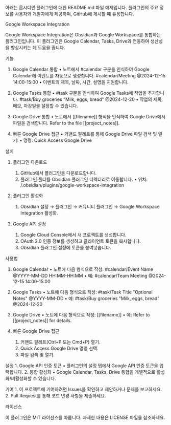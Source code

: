 아래는 옵시디언 플러그인에 대한 README.md 파일 예제입니다. 플러그인의 주요 정보를 사용자와 개발자에게 제공하며, GitHub에 게시할 때 유용합니다.

Google Workspace Integration

Google Workspace Integration은 Obsidian과 Google Workspace를 통합하는 플러그인입니다.
이 플러그인은 Google Calendar, Tasks, Drive와 연동하여 생산성을 향상시키는 데 도움을 줍니다.

기능

1. Google Calendar 통합
	•	노트에서 #calendar 구문을 인식하여 Google Calendar에 이벤트를 자동으로 생성합니다.
    #calendar/Meeting @2024-12-15 14:00-15:00
	•	이벤트의 제목, 날짜, 시간, 설명을 지원합니다.

2. Google Tasks 통합
	•	#task 구문을 인식하여 Google Tasks에 작업을 추가합니다.
    #task/Buy groceries "Milk, eggs, bread" @2024-12-20
	•	작업의 제목, 메모, 마감일을 설정할 수 있습니다.

3. Google Drive 통합
	•	노트에서 [[filename]] 형식을 인식하여 Google Drive에서 파일을 검색합니다.
    Refer to the file [[project_notes]].

4. 빠른 Google Drive 접근
	•	커맨드 팔레트를 통해 Google Drive 파일 검색 및 열기:
	•	명령: Quick Access Google Drive

설치

1. 플러그인 다운로드
	1.	GitHub에서 플러그인을 다운로드합니다.
	2.	플러그인 폴더를 Obsidian 플러그인 디렉터리로 이동합니다.
	•	위치: <vault>/.obsidian/plugins/google-workspace-integration

2. 플러그인 활성화
	1.	Obsidian 설정 → 플러그인 → 커뮤니티 플러그인 → Google Workspace Integration 활성화.

3. Google API 설정
	1.	Google Cloud Console에서 새 프로젝트를 생성합니다.
	2.	OAuth 2.0 인증 정보를 생성하고 클라이언트 토큰을 복사합니다.
	3.	Obsidian 플러그인 설정에 토큰을 붙여넣습니다.

사용법

1. Google Calendar
	•	노트에 다음 형식으로 작성:
    #calendar/Event Name @YYYY-MM-DD HH:MM-HH:MM
	•	예:
    #calendar/Team Meeting @2024-12-15 14:00-15:00

2. Google Tasks
	•	노트에 다음 형식으로 작성:
    #task/Task Title "Optional Notes" @YYYY-MM-DD
	•	예:
    #task/Buy groceries "Milk, eggs, bread" @2024-12-20


3. Google Drive
	•	노트에 다음 형식으로 작성:
    [[filename]]
	•	예:
    Refer to [[project_notes]] for details.

4. 빠른 Google Drive 접근
	1.	커맨드 팔레트(Ctrl+P 또는 Cmd+P) 열기.
	2.	Quick Access Google Drive 명령 선택.
	3.	파일 검색 및 열기.

설정
	1.	Google API 인증 토큰
	•	플러그인의 설정 탭에서 Google API 인증 토큰을 입력합니다.
	2.	통합 활성화
	•	Google Calendar, Tasks, Drive 통합을 개별적으로 활성화/비활성화할 수 있습니다.

기여
	1.	이 프로젝트에 기여하려면 Issues를 확인하고 제안하거나 문제를 보고하세요.
	2.	Pull Request를 통해 코드 변경 사항을 제출하세요.

라이선스

이 플러그인은 MIT 라이선스를 따릅니다.
자세한 내용은 LICENSE 파일을 참조하세요.
